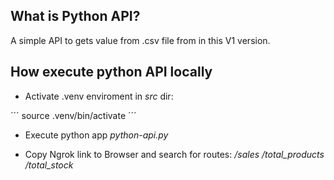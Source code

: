 ## What is Python API?

A simple API to gets value from .csv file from in this V1 version.

## How execute python API locally

- Activate .venv enviroment in *src* dir: 

´´´
source .venv/bin/activate
´´´

- Execute python app *python-api.py*

- Copy Ngrok link to Browser and search for routes:
*/sales*
*/total_products*
*/total_stock*